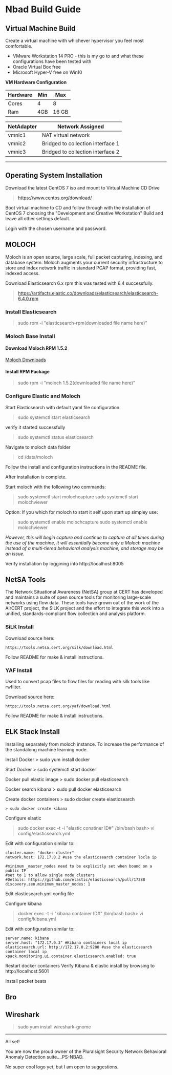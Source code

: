 # Nbad Build Guide

## Virtual Machine Build

Create a virtual machine with whichever hypervisor you feel most comfortable.

- VMware Workstation 14 PRO - this is my go to and what these configurations have been tested with
- Oracle Virtual Box free
- Microsoft Hyper-V free on Win10

**VM Hardware Configuration**

Hardware | Min | Max
-------- | --- |  ---
Cores | 4 | 8 
Ram | 4GB | 16 GB

NetAdapter | Network Assigned
---------- | ----------------
vmnic1 | NAT virtual network
vmnic2 | Bridged to collection interface 1
vmnic3 | Bridged to collection interface 2

---------------------------------------------------

## Operating System Installation

Download the latest CentOS 7 iso and mount to Virtual Machine CD Drive

> https://www.centos.org/download/

Boot virtual machine to CD and follow through with the installation of CentOS 7 choosing the "Development and Creative Workstation" Build and leave all other settings default.

Login with the chosen username and password.

## MOLOCH

Moloch is an open source, large scale, full packet capturing, indexing, and database system. Moloch augments your current security infrastructure to store and index network traffic in standard PCAP format, providing fast, indexed access.

Download Elasticsearch 6.x rpm this was tested with 6.4 successfully.

> https://artifacts.elastic.co/downloads/elasticsearch/elasticsearch-6.4.0.rpm

### Install Elasticsearch

  > sudo rpm -i "elasticsearch-rpm(downloaded file name here)"

### Moloch Base Install

  #### Download Moloch RPM 1.5.2

[Moloch Downloads](https://molo.ch/#downloads)

  #### Install RPM Package

   > sudo rpm -i "moloch 1.5.2(downloaded file name here)"

### Configure Elastic and Moloch

 Start Elasticsearch with default yaml file configuration.
 
 > sudo systemctl start elasticsearch
 
 verify it started successfully
 
 > sudo systemctl status elasticsearch
 
 Navigate to moloch data folder
 > cd /data/moloch
 
 Follow the install and configuration instructions in the README file.
 
 After installation is complete.
 
 Start moloch with the following two commands:
 
 > sudo systemctl start molochcapture
 > sudo systemctl start molochviewer
 
 Option: If you which for moloch to start it self upon start up simpley use:
 > sudo systemctl enable molochcapture
 > sudo systemctl enable molochviewer
  
  *However, this will begin capture and continue to capture at all times during the use of the machine, it will essentially become only a Moloch machine instead of a multi-tiered behavioral analysis machine, and storage may be an issue.*
 
 Verify installation by loggining into http://localhost:8005

  
## NetSA Tools

The Network Situational Awareness (NetSA) group at CERT has developed and maintains a suite of open source tools for monitoring large-scale networks using flow data. These tools have grown out of the work of the AirCERT project, the SiLK project and the effort to integrate this work into a unified, standards-compliant flow collection and analysis platform. 

### SiLK Install
  Download source here:

    https://tools.netsa.cert.org/silk/download.html
  
  Follow README for make & install instructions.


### YAF Install
Used to convert pcap files to flow files for reading with silk tools like rwfilter.

Download source here:

    https://tools.netsa.cert.org/yaf/download.html
  
  Follow README for make & install instructions.


## ELK Stack Install

Installing separately from moloch instance. To increase the performance of the standalong machine learning node.

  Install Docker
    > sudo yum install docker

  Start Docker
    > sudo systemctl start docker
  
  Docker pull elastic image
    > sudo docker pull elasticsearch

  Docker search kibana
    > sudo pull docker elasticsearch

  Create docker containers
    > sudo docker create elasticsearch
    
    > sudo docker create kibana
    
  Configure elastic
  
  > sudo docker exec -t -i "elastic conatiner ID#" /bin/bash
  > bash> vi config/elasticsearch.yml

  Edit with configuration similar to:
  
  ```
  cluster.name: "docker-cluster"
  network.host: 172.17.0.2 #use the elasticsearch container locla ip
  
  #minimum _master_nodes need to be explicitly set when bound on a public IP
  #set to 1 to allow single node clusters
  #Details: https://github.com/elastic/elasticsearch/pull/17288
  discovery.zen.minimum_master_nodes: 1
  
  ```
  Edit elasticsearch.yml config file
  

  Configure kibana
  > docker exec -t -i "kibana container ID#" /bin/bash
  > bash> vi config/kibana.yml
  
  Edit with configuration similar to:
  
  ```
  server.name: kibana
  server.host: "172.17.0.3" #Kibana containers local ip
  elasticsearch.url: http://172.17.0.2:9200 #use the elasticsearch container local ip
  xpack.monitoring.ui.container.elasticsearch.enabled: true
  
  ```
  
  Restart docker containers
Verify Kibana & elastic install by browsing to http://localhost:5601


Install packet beats

## Bro


## Wireshark

>sudo yum install wireshark-gnome

-------------------------------------------------------------------------------------------------------------------

All set!

You are now the proud owner of the Pluralsight Security Network Behavioral Anomaly Detection suite....PS-NBAD.

No super cool logo yet, but I am open to suggestions.
